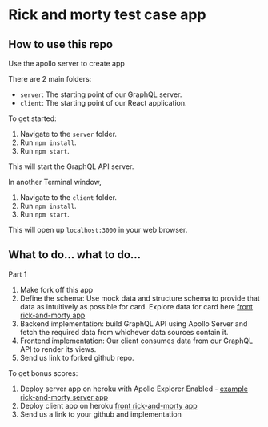 # Rick and morty test case app

## How to use this repo

Use the apollo server to create app

There are 2 main folders:

- `server`: The starting point of our GraphQL server.
- `client`: The starting point of our React application.

To get started:

1. Navigate to the `server` folder.
1. Run `npm install`.
1. Run `npm start`.

This will start the GraphQL API server.

In another Terminal window,

1. Navigate to the `client` folder.
1. Run `npm install`.
1. Run `npm start`.

This will open up `localhost:3000` in your web browser.

## What to do... what to do...

Part 1

1. Make fork off this app
2. Define the schema: Use mock data and structure schema to provide that data as intuitively as possible for card. Explore data for card here [front rick-and-morty app](https://rick-and-morty-frontcase.herokuapp.com/)
3. Backend implementation: build GraphQL API using Apollo Server and fetch the required data from whichever data sources contain it.
4. Frontend implementation: Our client consumes data from our GraphQL API to render its views.
5. Send us link to forked github repo.

To get bonus scores:

1. Deploy server app on heroku with Apollo Explorer Enabled - [example rick-and-morty server app](https://rick-and-morty-testcase.herokuapp.com/)
2. Deploy client app on heroku [front rick-and-morty app](https://rick-and-morty-frontcase.herokuapp.com/)
3. Send us a link to your github and implementation
